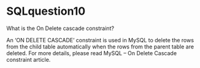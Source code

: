 # SQLquestion10
What is the On Delete cascade constraint?


An ‘ON DELETE CASCADE’ constraint is used in MySQL to delete the rows from the child table automatically when the rows from the parent table are deleted. For more details, please read MySQL – On Delete Cascade constraint article.
